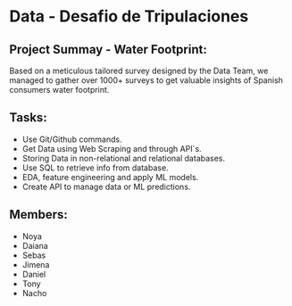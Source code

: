 # Data - Desafio de Tripulaciones


## Project Summay - Water Footprint:

Based on a meticulous tailored survey designed by the Data Team, we managed to gather over 1000+ surveys to get valuable insights of Spanish consumers water footprint.  

## Tasks:

* Use Git/Github commands.
* Get Data using Web Scraping and through API´s.
* Storing Data in non-relational and relational databases.
* Use SQL to retrieve info from database.
* EDA, feature engineering and apply ML models.
* Create API to manage data or ML predictions. 





## Members:

* Noya
* Daiana
* Sebas
* Jimena
* Daniel
* Tony
* Nacho
